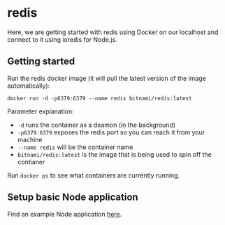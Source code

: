# redis

Here, we are getting started with redis using Docker on our localhost and connect to it using ioredis for Node.js.

## Getting started
Run the redis docker image (it will pull the latest version of the image automatically):
```
docker run -d -p6379:6379 --name redis bitnami/redis:latest
```

Parameter explanation:
* `-d` runs the container as a deamon (in the background)
* `-p6379:6379` exposes the redis port so you can reach it from your machine
* `--name redis` will be the container name
* `bitnami/redis:latest` is the image that is being used to spin off the contianer

Run `docker ps` to see what containers are currently running.


## Setup basic Node application
Find an example Node application [here](src/01_node_app).
